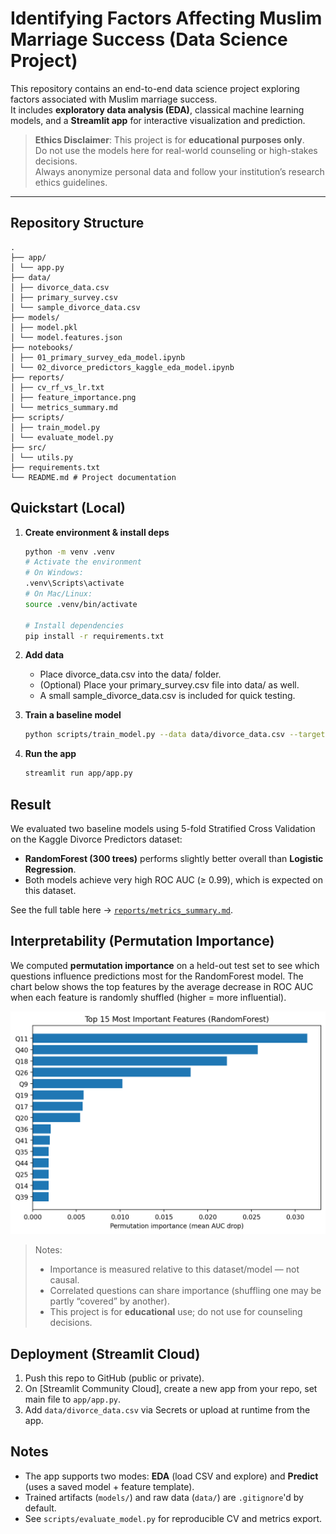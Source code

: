 # Identifying Factors Affecting Muslim Marriage Success (Data Science Project)

This repository contains an end-to-end data science project exploring factors associated with Muslim marriage success.  
It includes **exploratory data analysis (EDA)**, classical machine learning models, and a **Streamlit app** for interactive visualization and prediction.

> **Ethics Disclaimer**: This project is for **educational purposes only**.  
> Do not use the models here for real-world counseling or high-stakes decisions.  
> Always anonymize personal data and follow your institution’s research ethics guidelines.

---

## Repository Structure
```
.
├── app/ 
│ └── app.py
├── data/ 
│ ├── divorce_data.csv
│ ├── primary_survey.csv
│ └── sample_divorce_data.csv
├── models/ 
│ ├── model.pkl
│ └── model.features.json
├── notebooks/ 
│ ├── 01_primary_survey_eda_model.ipynb
│ └── 02_divorce_predictors_kaggle_eda_model.ipynb
├── reports/ 
│ ├── cv_rf_vs_lr.txt
│ ├── feature_importance.png
│ └── metrics_summary.md
├── scripts/ 
│ ├── train_model.py
│ └── evaluate_model.py
├── src/ 
│ └── utils.py
├── requirements.txt 
└── README.md # Project documentation
```

## Quickstart (Local)

1. **Create environment & install deps**
   ```bash
   python -m venv .venv
   # Activate the environment
   # On Windows:
   .venv\Scripts\activate
   # On Mac/Linux:
   source .venv/bin/activate

   # Install dependencies
   pip install -r requirements.txt
   ```

2. **Add data**
   - Place divorce_data.csv into the data/ folder.
   - (Optional) Place your primary_survey.csv file into data/ as well.
   - A small sample_divorce_data.csv is included for quick testing.

3. **Train a baseline model**
   ```bash
   python scripts/train_model.py --data data/divorce_data.csv --target Divorce --out models/model.pkl
   ```

4. **Run the app**
   ```bash
   streamlit run app/app.py
   ```

## Result

We evaluated two baseline models using 5-fold Stratified Cross Validation on the Kaggle Divorce Predictors dataset:

- **RandomForest (300 trees)** performs slightly better overall than **Logistic Regression**.
- Both models achieve very high ROC AUC (≥ 0.99), which is expected on this dataset.

See the full table here → [`reports/metrics_summary.md`](reports/metrics_summary.md).

## Interpretability (Permutation Importance)

We computed **permutation importance** on a held-out test set to see which questions influence predictions most for the RandomForest model. The chart below shows the top features by the average decrease in ROC AUC when each feature is randomly shuffled (higher = more influential).

![Top features](reports/feature_importance.png)

> Notes:
> - Importance is measured relative to this dataset/model — not causal.
> - Correlated questions can share importance (shuffling one may be partly “covered” by another).
> - This project is for **educational** use; do not use for counseling decisions.

## Deployment (Streamlit Cloud)

1. Push this repo to GitHub (public or private).
2. On [Streamlit Community Cloud], create a new app from your repo, set main file to `app/app.py`.
3. Add `data/divorce_data.csv` via Secrets or upload at runtime from the app.

## Notes

- The app supports two modes: **EDA** (load CSV and explore) and **Predict** (uses a saved model + feature template).
- Trained artifacts (`models/`) and raw data (`data/`) are `.gitignore`'d by default.
- See `scripts/evaluate_model.py` for reproducible CV and metrics export.
